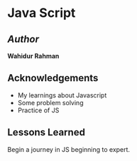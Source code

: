 
# __Java Script__

## *Author* 

__Wahidur Rahman__

## Acknowledgements

 - My learnings about Javascript 
 - Some problem solving
 - Practice of JS

## Lessons Learned

Begin a journey in JS beginning to expert.

